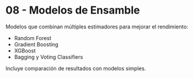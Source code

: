 # 08 - Modelos de Ensamble

Modelos que combinan múltiples estimadores para mejorar el rendimiento:

- Random Forest
- Gradient Boosting
- XGBoost
- Bagging y Voting Classifiers

Incluye comparación de resultados con modelos simples.
